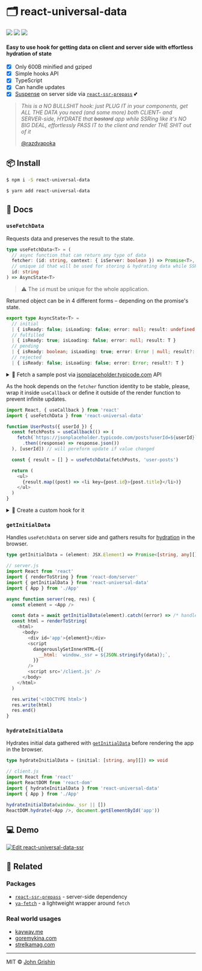 # 🗂 react-universal-data

[![](https://flat.badgen.net/npm/v/react-universal-data?cache=600)](https://www.npmjs.com/package/react-universal-data) [![](https://flat.badgen.net/bundlephobia/minzip/react-universal-data?cache=600)](https://bundlephobia.com/result?p=react-universal-data) ![](https://flat.badgen.net/travis/exah/react-universal-data?cache=600)

#### Easy to use hook for getting data on client and server side with effortless hydration of state

- [x] Only 600B minified and gziped
- [x] Simple hooks API
- [x] TypeScript
- [x] Can handle updates
- [x] [Suspense](http://reactjs.org/docs/concurrent-mode-suspense.html) on server side via [`react-ssr-prepass`](https://github.com/FormidableLabs/react-ssr-prepass) 💕

> _This is a NO BULLSHIT hook: just PLUG IT in your components, get ALL THE DATA you need (and some more) both CLIENT- and SERVER-side, HYDRATE that ~~bastard~~ app while SSRing like it's NO BIG DEAL, effortlessly PASS IT to the client and render THE SHIT out of it_
>
> [@razdvapoka](https://github.com/razdvapoka)

## 📦 Install

```sh
$ npm i -S react-universal-data
```

```sh
$ yarn add react-universal-data
```

## 📖 Docs

### `useFetchData`

Requests data and preserves the result to the state.

```ts
type useFetchData<T> = (
  // async function that can return any type of data
  fetcher: (id: string, context: { isServer: boolean }) => Promise<T>,
  // unique id that will be used for storing & hydrating data while SSR
  id: string
) => AsyncState<T>
```

> ⚠️ The `id` must be unique for the whole application.

Returned object can be in 4 different forms – depending on the promise's state.

```ts
export type AsyncState<T> =
  // initial
  | { isReady: false; isLoading: false; error: null; result: undefined }
  // fulfilled
  | { isReady: true; isLoading: false; error: null; result: T }
  // pending
  | { isReady: boolean; isLoading: true; error: Error | null; result?: T }
  // rejected
  | { isReady: false; isLoading: false; error: Error; result?: T }
```

<details><summary>👀 Fetch a sample post via <a href="https://jsonplaceholder.typicode.com">jsonplaceholder.typicode.com</a> API</summary>

```js
import React from 'react'
import { useFetchData } from 'react-universal-data'

const fetchPost = (id) =>
  fetch(`https://jsonplaceholder.typicode.com/posts/${id}`)
    .then((response) => response.json())

function Post({ id }) {
  const { isReady, isLoading, result, error } = useFetchData(fetchPost, id)

  if (isLoading) {
    return <p>Loading...</p>
  }

  if (error) {
    return <p>Oh no: {error.message}</p>
  }

  // You can depend on `isReady` flag to ensure data loaded correctly
  if (isReady) {
    return (
      <article>
        <h2>{result.title}</h2>
        <p>{result.body}</p>
      </article>
    )
  }

  return null
}
```
</details>

As the hook depends on the `fetcher` function identity to be stable, please, wrap it inside `useCallback` or define it outside of the render function to prevent infinite updates.

```js
import React, { useCallback } from 'react'
import { useFetchData } from 'react-universal-data'

function UserPosts({ userId }) {
  const fetchPosts = useCallback(() => (
    fetch(`https://jsonplaceholder.typicode.com/posts?userId=${userId}`)
      .then((response) => response.json())
  ), [userId]) // will pereform update if value changed

  const { result = [] } = useFetchData(fetchPosts, 'user-posts')

  return (
    <ul>
      {result.map((post) => <li key={post.id}>{post.title}</li>)}
    </ul>
  )
}
```

<details><summary>👀 Create a custom hook for it</summary>

```js
import React, { useCallback } from 'react'
import { useFetchData } from 'react-universal-data'

function useFetchUserPosts(userId) {
  return useFetchData(
    useCallback(() => (
      fetch(`https://jsonplaceholder.typicode.com/posts?userId=${userId}`)
        .then((response) => response.json())
    ), [userId]),
    'user-posts'
  )
}

function UserPosts({ userId }) {
  const { result = [] } = useFetchUserPosts(userId)

  return (
    <ul>
      {result.map((post) => <li key={post.id}>{post.title}</li>)}
    </ul>
  )
}
```
</details>

### `getInitialData`

Handles `useFetchData` on server side and gathers results for [hydration](#hydrateInitialData) in the browser.

```ts
type getInitialData = (element: JSX.Element) => Promise<[string, any][]>
```

```js
// server.js
import React from 'react'
import { renderToString } from 'react-dom/server'
import { getInitialData } from 'react-universal-data'
import { App } from './App'

async function server(req, res) {
  const element = <App />

  const data = await getInitialData(element).catch((error) => /* handle error */)
  const html = renderToString(
    <html>
      <body>
        <div id='app'>{element}</div>
        <script
          dangerouslySetInnerHTML={{
            __html: `window._ssr = ${JSON.stringify(data)};`,
          }}
        />
        <script src='/client.js' />
      </body>
    </html>
  )

  res.write('<!DOCTYPE html>')
  res.write(html)
  res.end()
}
```

### `hydrateInitialData`

Hydrates initial data gathered with [`getInitialData`](#getInitialData) before rendering the app in the browser.

```ts
type hydrateInitialData = (initial: [string, any][]) => void
```

```js
// client.js
import React from 'react'
import ReactDOM from 'react-dom'
import { hydrateInitialData } from 'react-universal-data'
import { App } from './App'

hydrateInitialData(window._ssr || [])
ReactDOM.hydrate(<App />, document.getElementById('app'))
```


## 💻 Demo

[![Edit react-universal-data-ssr](https://codesandbox.io/static/img/play-codesandbox.svg)](https://codesandbox.io/s/react-universal-data-ssr-jp9el?fontsize=14&hidenavigation=1&module=%2Fsrc%2FApp.js&theme=dark)

## 🔗 Related

### Packages

- [`react-ssr-prepass`](https://github.com/FormidableLabs/react-ssr-prepass) - server-side dependency
- [`ya-fetch`](https://github.com/exah/ya-fetch) - a lightweight wrapper around `fetch`

### Real world usages

- [kayway.me](https://github.com/exah/kayway)
- [goremykina.com](https://github.com/exah/goremykina)
- [strelkamag.com](https://strelkamag.com)

---

MIT © [John Grishin](http://johngrish.in)
